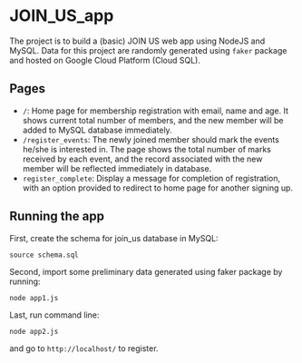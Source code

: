 # JOIN_US_app
The project is to build a (basic) JOIN US web app using NodeJS and MySQL. 
Data for this project are randomly generated using `faker` package and hosted on Google Cloud Platform (Cloud SQL).

## Pages

- `/`: Home page for membership registration with email, name and age. It shows current total number of members, and the new member will be added to MySQL database immediately.
- `/register_events`: The newly joined member should mark the events he/she is interested in. The page shows the total number of marks received by each event, and the record associated with the new member will be reflected immediately in database. 
- `register_complete`: Display a message for completion of registration, with an option provided to redirect to home page for another signing up. 


## Running the app

First, create the schema for join_us database in MySQL:
```
source schema.sql
```
Second, import some preliminary data generated using faker package by running:
```
node app1.js
```

Last, run command line:
```
node app2.js
```
and go to `http://localhost/` to register. 
